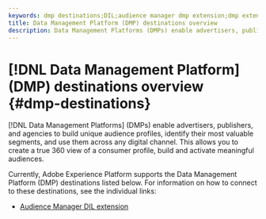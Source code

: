 ```yaml
---
keywords: dmp destinations;DIL;audience manager dmp extension;dmp extension;data management platform;data management platform destinations
title: Data Management Platform (DMP) destinations overview
description: Data Management Platforms (DMPs) enable advertisers, publishers, and agencies to build unique audience profiles, identify their most valuable segments, and use them across any digital channel. This allows you to create a true 360 view of a consumer profile, build and activate meaningful audiences.
---
```


# [!DNL Data Management Platform] (DMP) destinations overview {#dmp-destinations}

[!DNL Data Management Platforms] (DMPs) enable advertisers, publishers, and agencies to build unique audience profiles, identify their most valuable segments, and use them across any digital channel. This allows you to create a true 360 view of a consumer profile, build and activate meaningful audiences.

Currently, Adobe Experience Platform supports the Data Management Platform (DMP) destinations listed below. For information on how to connect to these destinations, see the individual links:

- [Audience Manager DIL extension](./aam-dil-extension.md)

